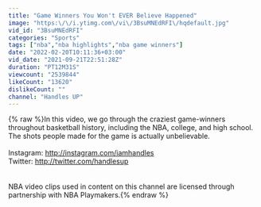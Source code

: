 ```yaml
---
title: "Game Winners You Won't EVER Believe Happened"
image: "https:\/\/i.ytimg.com\/vi\/3BsuMNEdRFI\/hqdefault.jpg"
vid_id: "3BsuMNEdRFI"
categories: "Sports"
tags: ["nba","nba highlights","nba game winners"]
date: "2022-02-20T10:11:36+03:00"
vid_date: "2021-09-21T22:51:28Z"
duration: "PT12M31S"
viewcount: "2539844"
likeCount: "13620"
dislikeCount: ""
channel: "Handles UP"
---
```

{% raw %}In this video, we go through the craziest game-winners throughout basketball history, including the NBA, college, and high school. The shots people made for the game is actually unbelievable.<br /><br />Instagram: <a rel="nofollow" target="blank" href="http://instagram.com/iamhandles">http://instagram.com/iamhandles</a><br />Twitter: <a rel="nofollow" target="blank" href="http://twitter.com/handlesup">http://twitter.com/handlesup</a><br /><br /><br />NBA video clips used in content on this channel are licensed through partnership with NBA Playmakers.{% endraw %}
